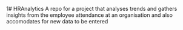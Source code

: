 1# HRAnalytics
A repo for a project that analyses trends and gathers insights from the employee attendance at an organisation and also accomodates for new data to be entered
